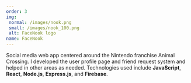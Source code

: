 ```yaml
---
order: 3
img:
 normal: /images/nook.png
 small: /images/nook_100.png
 alt: FaceNook logo
name: FaceNook
---
```

Social media web app centered around the Nintendo franchise Animal Crossing. I developed the user profile page and friend request system and helped in other areas as needed. Technologies used include **JavaScript**, **React**, **Node.js**, **Express.js**, and **Firebase**.